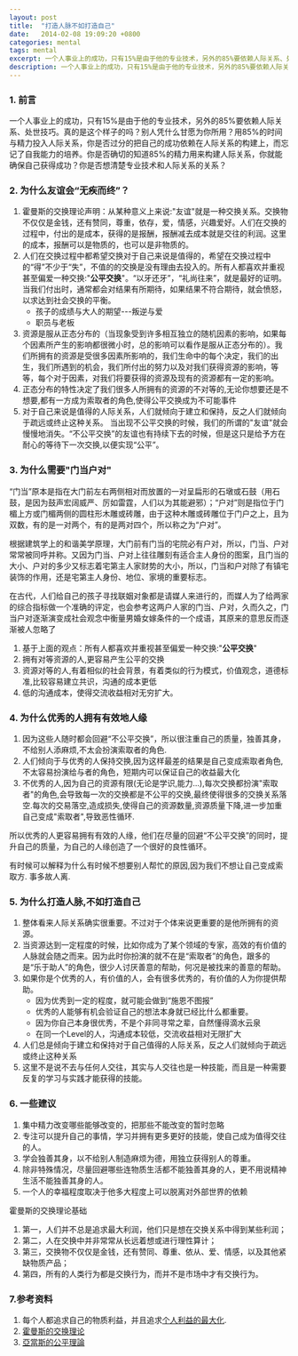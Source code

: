```yaml
---
layout: post
title:  "打造人脉不如打造自己"
date:   2014-02-08 19:09:20 +0800
categories: mental
tags: mental
excerpt: 一个人事业上的成功，只有15%是由于他的专业技术，另外的85%要依赖人际关系、处世技巧。真的是这个样子的吗？别人凭什么甘愿为你所用？用85%的时间与精力投入人际关系，你是否过分的把自己的成功依赖在人际关系的构建上，而忘记了自我能力的培养。你是否确切的知道85%的精力用来构建人际关系，你就能确保自己获得成功？你是否想清楚专业技术和人际关系的关系？
description: 一个人事业上的成功，只有15%是由于他的专业技术，另外的85%要依赖人际关系、处世技巧。真的是这个样子的吗？别人凭什么甘愿为你所用？用85%的时间与精力投入人际关系，你是否过分的把自己的成功依赖在人际关系的构建上，而忘记了自我能力的培养。你是否确切的知道85%的精力用来构建人际关系，你就能确保自己获得成功？你是否想清楚专业技术和人际关系的关系？
---
```


### 1. 前言
一个人事业上的成功，只有15%是由于他的专业技术，另外的85%要依赖人际关系、处世技巧。真的是这个样子的吗？别人凭什么甘愿为你所用？用85%的时间与精力投入人际关系，你是否过分的把自己的成功依赖在人际关系的构建上，而忘记了自我能力的培养。你是否确切的知道85%的精力用来构建人际关系，你就能确保自己获得成功？你是否想清楚专业技术和人际关系的关系？

### 2. 为什么友谊会“无疾而终”？
1. 霍曼斯的交换理论声明：从某种意义上来说:"友谊"就是一种交换关系。交换物不仅仅是金钱，还有赞同，尊重，依存，爱，情感，兴趣爱好。人们在交换的过程中，付出的是成本，获得的是报酬，报酬减去成本就是交往的利润。这里的成本，报酬可以是物质的，也可以是非物质的。
2. 人们在交换过程中都希望交换对于自己来说是值得的，希望在交换过程中的“得”不少于“失”，不值的的交换是没有理由去投入的。所有人都喜欢并重视甚至偏爱一种交换:"**公平交换**"。“以牙还牙”，“礼尚往来”，就是最好的证明。当我们付出时，通常都会对结果有所期待，如果结果不符合期待，就会愤怒，以求达到社会交换的平衡。
	* 孩子的成绩与大人的期望---叛逆与爱
	* 职员与老板
3. 资源是服从正态分布的（当现象受到许多相互独立的随机因素的影响，如果每个因素所产生的影响都很微小时，总的影响可以看作是服从正态分布的）。我们所拥有的资源是受很多因素所影响的，我们生命中的每个决定，我们的出生，我们所遇到的机会，我们所付出的努力以及对我们获得资源的影响，等等，每个对于因素，对我们将要获得的资源及现有的资源都有一定的影响。
4. 正态分布的特性决定了我们很多人所拥有的资源的不对等的,无论你想要还是不想要,都有一方成为索取者的角色,使得公平交换成为不可能事件
5. 对于自己来说是值得的人际关系，人们就倾向于建立和保持，反之人们就倾向于疏远或终止这种关系。
当出现不公平交换的时候，我们的所谓的"友谊"就会慢慢地消失。“不公平交换”的友谊也有持续下去的时候，但是这只是给予方在耐心的等待下一次交换,以便实现“公平”。

### 3. 为什么需要"门当户对"
 “门当”原本是指在大门前左右两侧相对而放置的一对呈扁形的石墩或石鼓（用石鼓，是因为鼓声宏阔威严、厉如雷霆，人们以为其能避邪）；“户对”则是指位于门楣上方或门楣两侧的圆柱形木雕或砖雕，由于这种木雕或砖雕位于门户之上，且为双数，有的是一对两个，有的是两对四个，所以称之为“户对”。

   根据建筑学上的和谐美学原理，大门前有门当的宅院必有户对，所以，门当、户对常常被同呼并称。又因为门当、户对上往往雕刻有适合主人身份的图案，且门当的大小、户对的多少又标志着宅第主人家财势的大小，所以，门当和户对除了有镇宅装饰的作用，还是宅第主人身份、地位、家境的重要标志。

在古代，人们给自己的孩子寻找联姻对象都是请媒人来进行的，而媒人为了给两家的综合指标做一个准确的评定，也会参考这两户人家的门当、户对，久而久之，门当户对逐渐演变成社会观念中衡量男婚女嫁条件的一个成语，其原来的意思反而逐渐被人忽略了

1. 基于上面的观点：所有人都喜欢并重视甚至偏爱一种交换:"**公平交换**"
1. 拥有对等资源的人,更容易产生公平的交换
2. 资源对等的人,有着相似的社会背景，有着类似的行为模式，价值观念，道德标准,比较容易建立共识，沟通的成本更低
3. 低的沟通成本，使得交流收益相对无穷扩大。

### 4. 为什么优秀的人拥有有效地人缘
1. 因为这些人随时都会回避“不公平交换”，所以很注重自己的质量，独善其身，不给别人添麻烦,不太会扮演索取者的角色. 
2. 人们倾向于与优秀的人保持交换,因为这样最差的结果是自己变成索取者角色,不太容易扮演给与者的角色，短期内可以保证自己的收益最大化
3. 不优秀的人,因为自己的资源有限(无论是学识,能力...),每次交换都扮演"索取者"的角色,会导致每一次的交换都是不公平的交换,最终使得很多的交换关系落空.每次的交易落空,造成损失,使得自己的资源数量,资源质量下降,进一步加重自己变成"索取者",导致恶性循环.

所以优秀的人更容易拥有有效的人缘，他们在尽量的回避“不公平交换”的同时，提升自己的质量，为自己的人缘创造了一个很好的良性循环。

有时候可以解释为什么有时候不想要别人帮忙的原因,因为我们不想让自己变成索取方. 事多故人离.
### 5. 为什么打造人脉,不如打造自己
1. 整体看来人际关系确实很重要。不过对于个体来说更重要的是他所拥有的资源。
2. 当资源达到一定程度的时候，比如你成为了某个领域的专家，高效的有价值的人脉就会随之而来。因为此时你扮演的就不在是“索取者”的角色，跟多的是“乐于助人”的角色，很少人讨厌善意的帮助，何况是被找来的善意的帮助。
3. 如果你是个优秀的人，有价值的人，会有很多优秀的，有价值的人为你提供帮助。
	* 因为优秀到一定的程度，就可能会做到“施恩不图报”
	* 优秀的人能够有机会验证自己的想法本身就已经比什么都重要。
	* 因为你自己本身很优秀，不是个非同寻常之辈，自然懂得滴水云泉
	* 在同一个Level的人，沟通成本较低，交流收益相对无限扩大
1. 人们总是倾向于建立和保持对于自己值得的人际关系，反之人们就倾向于疏远或终止这种关系
2. 这里不是说不去与任何人交往，其实与人交往也是一种技能，而且是一种需要反复的学习与实践才能获得的技能。

### 6. 一些建议
1. 集中精力改变哪些能够改变的，把那些不能改变的暂时忽略
1. 专注可以提升自己的事情，学习并拥有更多更好的技能，使自己成为值得交往的人。
2. 学会独善其身，以不给别人制造麻烦为德，用独立获得别人的尊重。
3. 除非特殊情况，尽量回避哪些连物质生活都不能独善其身的人，更不用说精神生活不能独善其身的人。
4. 一个人的幸福程度取决于他多大程度上可以脱离对外部世界的依赖


霍曼斯的交换理论基础
1. 第一，人们并不总是追求最大利润，他们只是想在交换关系中得到某些利润；
2. 第二，人在交换中并非常常从长远着想或进行理性算计；
3. 第三，交换物不仅仅是金钱，还有赞同、尊重、依从、爱、情感，以及其他紧缺物质产品；
4. 第四，所有的人类行为都是交换行为，而并不是市场中才有交换行为。

### 7.参考资料 
1. 每个人都追求自己的物质利益，并且追求[个人利益的最大化](http://wiki.mbalib.com/wiki/%E4%B8%AA%E4%BA%BA%E5%88%A9%E5%BE%97%E6%9C%80%E5%A4%A7%E5%8C%96).
2. [霍曼斯的交换理论](http://wiki.mbalib.com/wiki/%E9%9C%8D%E6%9B%BC%E6%96%AF%E7%9A%84%E7%A4%BE%E4%BC%9A%E4%BA%A4%E6%8D%A2%E7%90%86%E8%AE%BA)
3. [亞當斯的公平理論](http://wiki.mbalib.com/zh-tw/%E4%BA%9A%E5%BD%93%E6%96%AF%E7%9A%84%E5%85%AC%E5%B9%B3%E7%90%86%E8%AE%BA)